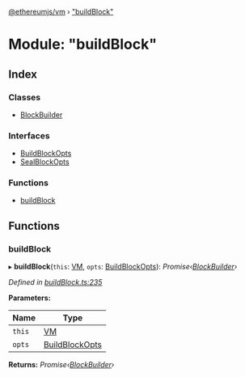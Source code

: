 [@ethereumjs/vm](../README.md) › ["buildBlock"](_buildblock_.md)

# Module: "buildBlock"

## Index

### Classes

* [BlockBuilder](../classes/_buildblock_.blockbuilder.md)

### Interfaces

* [BuildBlockOpts](../interfaces/_buildblock_.buildblockopts.md)
* [SealBlockOpts](../interfaces/_buildblock_.sealblockopts.md)

### Functions

* [buildBlock](_buildblock_.md#buildblock)

## Functions

###  buildBlock

▸ **buildBlock**(`this`: [VM](../classes/_index_.vm.md), `opts`: [BuildBlockOpts](../interfaces/_buildblock_.buildblockopts.md)): *Promise‹[BlockBuilder](../classes/_buildblock_.blockbuilder.md)›*

*Defined in [buildBlock.ts:235](https://github.com/ethereumjs/ethereumjs-monorepo/blob/master/packages/vm/lib/buildBlock.ts#L235)*

**Parameters:**

Name | Type |
------ | ------ |
`this` | [VM](../classes/_index_.vm.md) |
`opts` | [BuildBlockOpts](../interfaces/_buildblock_.buildblockopts.md) |

**Returns:** *Promise‹[BlockBuilder](../classes/_buildblock_.blockbuilder.md)›*
